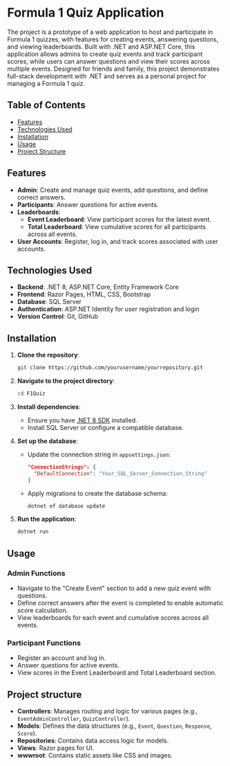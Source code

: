 # Formula 1 Quiz Application

The project is a prototype of a web application to host and participate in Formula 1 quizzes, with features for creating events, answering questions, and viewing leaderboards. Built with .NET and ASP.NET Core, this application allows admins to create quiz events and track participant scores, while users can answer questions and view their scores across multiple events. Designed for friends and family, this project demonstrates full-stack development with .NET and serves as a personal project for managing a Formula 1 quiz.

## Table of Contents
- [Features](#features)
- [Technologies Used](#technologies-used)
- [Installation](#installation)
- [Usage](#usage)
- [Project Structure](#project-structure)

## Features
- **Admin**: Create and manage quiz events, add questions, and define correct answers.
- **Participants**: Answer questions for active events.
- **Leaderboards**:
  - **Event Leaderboard**: View participant scores for the latest event.
  - **Total Leaderboard**: View cumulative scores for all participants across all events.
- **User Accounts**: Register, log in, and track scores associated with user accounts.

## Technologies Used
- **Backend**: .NET 8, ASP.NET Core, Entity Framework Core
- **Frontend**: Razor Pages, HTML, CSS, Bootstrap
- **Database**: SQL Server
- **Authentication**: ASP.NET Identity for user registration and login
- **Version Control**: Git, GitHub

## Installation

1. **Clone the repository**:
   ```bash
   git clone https://github.com/yourusername/yourrepository.git

2. **Navigate to the project directory**:
   ```bash
   cd F1Quiz
   
3. **Install dependencies**:
   - Ensure you have [.NET 8 SDK](https://dotnet.microsoft.com/download/dotnet/8.0) installed.
   - Install SQL Server or configure a compatible database.
     
4. **Set up the database**:
   - Update the connection string in `appsettings.json`:
     ```json
     "ConnectionStrings": {
       "DefaultConnection": "Your_SQL_Server_Connection_String"
     }
     ```
   - Apply migrations to create the database schema:
     ```bash
     dotnet ef database update
     ```
5. **Run the application**:
      ```bash
   dotnet run

## Usage
### Admin Functions
- Navigate to the "Create Event" section to add a new quiz event with questions.
- Define correct answers after the event is completed to enable automatic score calculation.
- View leaderboards for each event and cumulative scores across all events.

### Participant Functions
- Register an account and log in.
- Answer questions for active events.
- View scores in the Event Leaderboard and Total Leaderboard section.

## Project structure
- **Controllers**: Manages routing and logic for various pages (e.g., `EventAdminController`, `QuizController`).
- **Models**: Defines the data structures (e.g., `Event`, `Question`, `Response`, `Score`).
- **Repositories**: Contains data access logic for models.
- **Views**: Razor pages for UI.
- **wwwroot**: Contains static assets like CSS and images.
